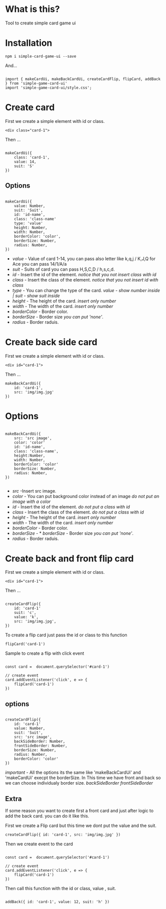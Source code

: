# What is this? 

Tool to create simple card game ui

# Installation

`npm i simple-card-game-ui --save`

And...

```

import { makeCardUi, makeBackCardUi, createCardFlip, flipCard, addBack } from 'simple-game-card-ui'
import 'simple-game-card-ui/style.css';

```

# Create card

First we create a simple element with id or class.

```<div class="card-1">```

Then ...

```

makeCardUi({
    class: 'card-1',
    value: 14,
    suit: 'S'
})

```

## Options

```

makeCardUi({
    value: Number,
    suit: 'Suit',
    id: 'id-name',
    class: 'class-name'
    type: 'value'
    height: Number,
    width: Number,
    borderColor: 'color',
    borderSize: Number,
    radius: Number,
})

```

* *value* - Value of card 1-14, you can pass also letter like k,q,j / K,J,Q for Ace you can pass 14/1/A/a
* *suit* - Suits of card you can pass H,S,C,D / h,s,c,d.  
* *id* - Insert the id of the element. *notice that you not insert class with id*
* *class* -  Insert the class of the element. *notice that you not insert id with class*
* *type* -  You can change the type of the card. *value - show number inside  | suit - show suit inside* 
* *height* - The height of the card. *insert only number*
* *width* - The width of the card. *insert only number*
* *borderColor* - Border color.
* *borderSize* - Border size *you can put 'none'*.
* *radius* - Border raduis.

# Create back side card 


First we create a simple element with id or class.

```<div id="card-1">```

Then ...

```
makeBackCardUi({ 
    id: 'card-1', 
    src: 'img/img.jpg' 
})

```

# Options

```

makeBackCardUi({
    src: 'src image',
    color: 'color'
    id: 'id-name',
    class: 'class-name',
    height:Number,
    width: Number,
    borderColor: 'color'
    borderSize: Number,
    radius: Number, 
})
    
```

* *src* -Insert src image.
* *color* - You can put background color instead of an image *do not put an image with a color* 
* *id* - Insert the id of the element. *do not put a class with id*
* *class* - Insert the class of the element. *do not put a class with id*
* *height* - The height of the card. *insert only number*
* *width* - The width of the card. *insert only number*
* *borderColor* - Border color.
* *borderSize* - * *borderSize* - Border size *you can put 'none'*.
* *radius* - Border raduis.

# Create back and front flip card

First we create a simple element with id or class.

```<div id="card-1">```

Then ...

```

createCardFlip({ 
    id: 'card-1' 
    suit: 'c', 
    value: 'k', 
    src: 'img/img.jpg', 
})

```

To create a flip card just pass the id or class to this function 

`flipCard('card-1')`

Sample to create a flip with click event

```

const card =  document.querySelector('#card-1')

// create event
card.addEventListener('click', e => {
    flipCard('card-1')
})

```

## options

```

createCardFlip({ 
    id: 'card-1' 
    value: Number,
    suit: 'Suit',
    src: 'src image',
    backSideBorder: Number, 
    frontSideBorder: Number, 
    borderSize: Number, 
    radius: Number, 
    borderColor: 'color'
})

```

*important* - All the options its the same like 'makeBackCardUi' and 'makeCardUi' execpt the borderSize. In This time we have front and back so we can choose individualy border size.
*backSideBorder*
*frontSideBorder*

## Extra

If some reason you want to create first a front card and just after logic to add the back card. 
you can do it like this. 

First we create a Flip card but this time we dont put the value and the suit.

```createCardFlip({ id: 'card-1', src: 'img/img.jpg' })```

Then we create event to the card

```

const card =  document.querySelector('#card-1')

// create event
card.addEventListener('click', e => {
    flipCard('card-1')
})

```

Then call this function with the id or class, value , suit. 

```

addBack({ id: 'card-1', value: 12, suit: 'h' })


```


